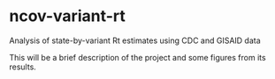 # ncov-variant-rt
Analysis of state-by-variant Rt estimates using CDC and GISAID data

This will be a brief description of the project and some figures from its results.

